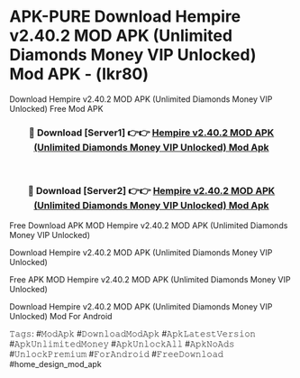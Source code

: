# APK-PURE Download Hempire v2.40.2 MOD APK (Unlimited Diamonds Money VIP Unlocked) Mod APK - (lkr80)
Download Hempire v2.40.2 MOD APK (Unlimited Diamonds Money VIP Unlocked) Free Mod APK

<div align="center">
<h3>🔴 Download [Server1] 👉👉 <a href="https://apk-comot.site?title=Hempire_v2.40.2_MOD_APK_(Unlimited_Diamonds_Money_VIP_Unlocked)">Hempire v2.40.2 MOD APK (Unlimited Diamonds Money VIP Unlocked) Mod Apk</a></h3><br>

<h3>🔴 Download [Server2] 👉👉 <a href="https://apk-comot.site?title=Hempire_v2.40.2_MOD_APK_(Unlimited_Diamonds_Money_VIP_Unlocked)">Hempire v2.40.2 MOD APK (Unlimited Diamonds Money VIP Unlocked) Mod Apk</a></h3>
</div>


Free Download APK MOD Hempire v2.40.2 MOD APK (Unlimited Diamonds Money VIP Unlocked)

Download Hempire v2.40.2 MOD APK (Unlimited Diamonds Money VIP Unlocked) 

Free APK MOD Hempire v2.40.2 MOD APK (Unlimited Diamonds Money VIP Unlocked) 

Download Hempire v2.40.2 MOD APK (Unlimited Diamonds Money VIP Unlocked) Mod For Android

𝚃𝚊𝚐𝚜: #𝙼𝚘𝚍𝙰𝚙𝚔 #𝙳𝚘𝚠𝚗𝚕𝚘𝚊𝚍𝙼𝚘𝚍𝙰𝚙𝚔 #𝙰𝚙𝚔𝙻𝚊𝚝𝚎𝚜𝚝𝚅𝚎𝚛𝚜𝚒𝚘𝚗 #𝙰𝚙𝚔𝚄𝚗𝚕𝚒𝚖𝚒𝚝𝚎𝚍𝙼𝚘𝚗𝚎𝚢 #𝙰𝚙𝚔𝚄𝚗𝚕𝚘𝚌𝚔𝙰𝚕𝚕 #𝙰𝚙𝚔𝙽𝚘𝙰𝚍𝚜 #𝚄𝚗𝚕𝚘𝚌𝚔𝙿𝚛𝚎𝚖𝚒𝚞𝚖 #𝙵𝚘𝚛𝙰𝚗𝚍𝚛𝚘𝚒𝚍 #𝙵𝚛𝚎𝚎𝙳𝚘𝚠𝚗𝚕𝚘𝚊𝚍 #home_design_mod_apk